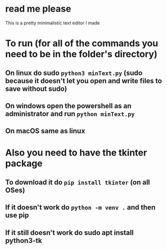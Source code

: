 # read me please
This is a pretty minimalistic text editor I made
# To run (for all of the commands you need to be in the folder's directory)
## On linux do sudo `python3 minText.py` (sudo because it doesn't let you open and write files to save without sudo)
## On windows open the powershell as an administrator and run `python minText.py`
## On macOS same as linux
# Also you need to have the tkinter package
## To download it do `pip install tkinter` (on all OSes)
## If it doesn't work do `python -m venv .` and then use pip
## If it still doesn't work do sudo apt install python3-tk

